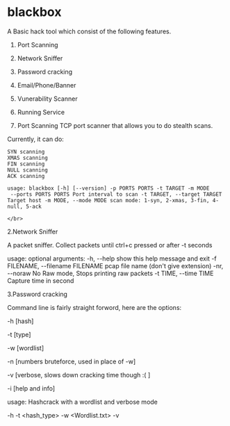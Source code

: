 # blackbox
A Basic hack tool which consist of the following features.
1. Port Scanning
2. Network Sniffer
3. Password cracking
4. Email/Phone/Banner
5. Vunerability Scanner
6. Running Service

1. Port Scanning
TCP port scanner that allows you to do stealth scans.

Currently, it can do:

    SYN scanning
    XMAS scanning
    FIN scanning
    NULL scanning
    ACK scanning
    
    usage: blackbox [-h] [--version] -p PORTS PORTS -t TARGET -m MODE
     --ports PORTS PORTS Port interval to scan -t TARGET, --target TARGET Target host -m MODE, --mode MODE scan mode: 1-syn, 2-xmas, 3-fin, 4-null, 5-ack 
    
    </br>
 2.Network Sniffer
 
 A packet sniffer. Collect packets until ctrl+c pressed or after -t seconds

usage:
optional arguments:
  -h, --help            show this help message and exit
  -f FILENAME, --filename FILENAME
                        pcap file name (don't give extension)
  -nr, --noraw          No Raw mode, Stops printing raw packets
  -t TIME, --time TIME  Capture time in second

3.Password cracking

Command line is fairly straight forword, here are the options:

-h [hash]

-t [type]

-w [wordlist]

-n [numbers bruteforce, used in place of -w]

-v [verbose, slows down cracking time though :( ]

-i [help and info]

usage:
Hashcrack with a wordlist and verbose mode

-h <hash> -t <hash_type> -w <Wordlist.txt> -v 
